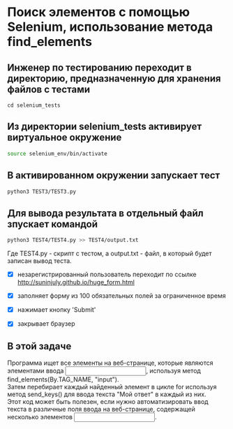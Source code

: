 # Поиск элементов с помощью Selenium, использование метода find_elements

## Инженер по тестированию переходит в директорию, предназначенную для хранения файлов с тестами
```
cd selenium_tests
```
## Из директории selenium_tests активирует виртуальное окружение
```sh
source selenium_env/bin/activate
```
## В активированном окружении запускает тест 
```sh
python3 TEST3/TEST3.py
```
## Для вывода результата в отдельный файл зпускает командой 
```sh
python3 TEST4/TEST4.py >> TEST4/output.txt
```
Где TEST4.py -  скрипт с тестом, а output.txt - файл, в который будет записан вывод теста.


- [x]  незарегистрированный пользователь переходит по ссылке http://suninjuly.github.io/huge_form.html
- [x]  заполняет форму из 100 обязательных полей за ограниченное время
- [x]  нажимает кнопку 'Submit'
- [x] закрывает браузер


## В этой задаче
Программа ищет все элементы на веб-странице, которые являются элементами ввода <input>, используя метод find_elements(By.TAG_NAME, "input").\
Затем перебирает каждый найденный элемент в цикле for используя метод send_keys() для ввода текста "Мой ответ" в каждый из них.\
Этот код может быть полезен, если нужно автоматизировать ввод текста в различные поля ввода на веб-странице, содержащей несколько элементов <input>.
